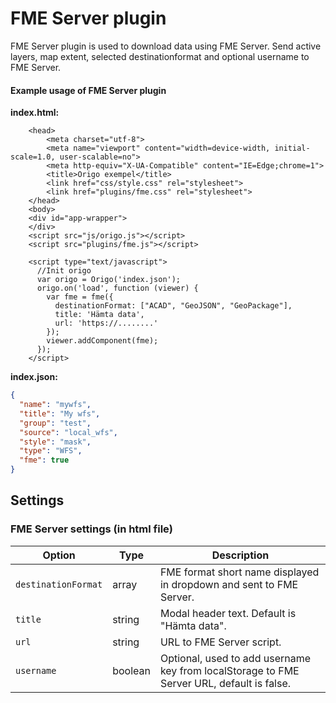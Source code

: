# FME Server plugin

FME Server plugin is used to download data using FME Server.
Send active layers, map extent, selected destinationformat and optional username to FME Server.

#### Example usage of FME Server plugin

**index.html:**
```
    <head>
    	<meta charset="utf-8">
    	<meta name="viewport" content="width=device-width, initial-scale=1.0, user-scalable=no">
    	<meta http-equiv="X-UA-Compatible" content="IE=Edge;chrome=1">
    	<title>Origo exempel</title>
    	<link href="css/style.css" rel="stylesheet">
    	<link href="plugins/fme.css" rel="stylesheet">
    </head>
    <body>
    <div id="app-wrapper">
    </div>
    <script src="js/origo.js"></script>
    <script src="plugins/fme.js"></script>

    <script type="text/javascript">
      //Init origo
      var origo = Origo('index.json');
      origo.on('load', function (viewer) {
        var fme = fme({
          destinationFormat: ["ACAD", "GeoJSON", "GeoPackage"],
          title: 'Hämta data',
          url: 'https://........'
        });
        viewer.addComponent(fme);
      });
    </script>
```
**index.json:**
```json
{
  "name": "mywfs",
  "title": "My wfs",
  "group": "test",
  "source": "local_wfs",
  "style": "mask",
  "type": "WFS",
  "fme": true
}
```
## Settings
### FME Server settings (in html file)
Option | Type | Description
---|---|---
`destinationFormat` | array | FME format short name displayed in dropdown and sent to FME Server.
`title` | string | Modal header text. Default is "Hämta data".
`url` | string | URL to FME Server script.
`username` | boolean | Optional, used to add username key from localStorage to FME Server URL, default is false.
